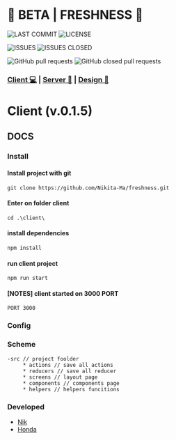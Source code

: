 # 🧨 BETA | FRESHNESS  🎣

![LAST COMMIT](https://img.shields.io/github/last-commit/Nikita-Ma/freshness/dev?style=for-the-badge)
![LICENSE](https://img.shields.io/npm/l/freshness?style=for-the-badge)

![ISSUES](https://img.shields.io/github/issues/NIkita-Ma/freshness?style=for-the-badge)
![ISSUES CLOSED](https://img.shields.io/github/issues-closed/Nikita-Ma/freshness?style=for-the-badge)

![GitHub pull requests](https://img.shields.io/github/issues-pr/Nikita-Ma/freshness?style=for-the-badge)
![GitHub closed pull requests](https://img.shields.io/github/issues-pr-closed-raw/Nikita-Ma/freshness?style=for-the-badge)

### [Client 💻](https://github.com/Nikita-Ma/freshness/tree/dev/client) | [Server 💾](https://github.com/Nikita-Ma/freshness/tree/dev/server) | [Design 🔮](https://www.figma.com/file/cHbeanptjFKHGKZzJBv1Ko/WEB-PA-PROJECT?node-id=0%3A1&t=c3zXtzdC05NSsEbh-1)


# Client (v.0.1.5)

## DOCS

### Install

#### Install project with git

`git clone https://github.com/Nikita-Ma/freshness.git
`

#### Enter on folder client

`cd .\client\ `

#### install dependencies

`npm install`

#### run client project

`npm run start`

#### [NOTES] client started on 3000 PORT

`PORT 3000`

### Config

### Scheme

```
-src // project foolder
     * actions // save all actions
     * reducers // save all reducer
     * screens // layout page
     * components // components page
     * helpers // helpers funcitions
```

### Developed

- [Nik](https://github.com/Nikita-Ma)
- [Honda](https://github.com/hondocha)
